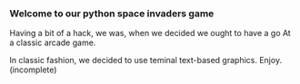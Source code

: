 ### Welcome to our python space invaders game ###
Having a bit of a hack, we was, when we decided we ought to have a go
At a classic arcade game.

In classic fashion, we decided to use teminal text-based graphics.
Enjoy.
(incomplete)
